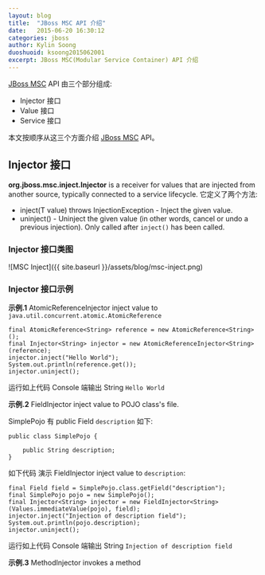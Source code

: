 ```yaml
---
layout: blog
title:  "JBoss MSC API 介绍"
date:   2015-06-20 16:30:12
categories: jboss
author: Kylin Soong
duoshuoid: ksoong2015062001
excerpt: JBoss MSC(Modular Service Container) API 介绍  
---
```


[JBoss MSC](https://github.com/jboss-msc/jboss-msc) API 由三个部分组成:

* Injector 接口
* Value 接口
* Service 接口

本文按顺序从这三个方面介绍 [JBoss MSC](https://github.com/jboss-msc/jboss-msc) API。

## Injector 接口

**org.jboss.msc.inject.Injector<T>** is a receiver for values that are injected from another source, typically connected to a service lifecycle. 它定义了两个方法:

* inject(T value) throws InjectionException - Inject the given value.
* uninject() - Uninject the given value (in other words, cancel or undo a previous injection).  Only called after `inject()` has been called.

### Injector 接口类图

![MSC Inject]({{ site.baseurl }}/assets/blog/msc-inject.png)

### Injector 接口示例

**示例.1** AtomicReferenceInjector<T> inject value to `java.util.concurrent.atomic.AtomicReference`

~~~
final AtomicReference<String> reference = new AtomicReference<String>();
final Injector<String> injector = new AtomicReferenceInjector<String>(reference);
injector.inject("Hello World");
System.out.println(reference.get());
injector.uninject();
~~~

运行如上代码 Console 端输出 String `Hello World`

**示例.2** FieldInjector<T> inject value to POJO class's file.

SimplePojo 有 public Field `description` 如下:

~~~
public class SimplePojo {

	public String description;
}
~~~

如下代码 演示 FieldInjector<T> inject value to `description`:

~~~
final Field field = SimplePojo.class.getField("description");
final SimplePojo pojo = new SimplePojo();
final Injector<String> injector = new FieldInjector<String>(Values.immediateValue(pojo), field);
injector.inject("Injection of description field");
System.out.println(pojo.description);
injector.uninject();
~~~

运行如上代码 Console 端输出 String `Injection of description field`

**示例.3** MethodInjector<T> invokes a method
